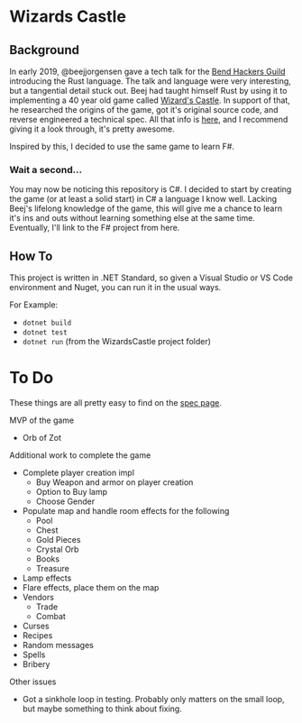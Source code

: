 # Wizards Castle

## Background
In early 2019, @beejjorgensen gave a tech talk for the [Bend Hackers Guild](http://bend.hackersguild.us) introducing the Rust language.  The talk and language were very interesting, but a tangential detail stuck out.  Beej had taught himself Rust by using it to implementing a 40 year old game called [Wizard's Castle](https://github.com/beejjorgensen/Wizards-Castle-Rust). In support of that, he researched the origins of the game, got it's original source code, and reverse engineered a technical spec.  All that info is [here](https://github.com/beejjorgensen/Wizards-Castle-Info), and I recommend giving it a look through, it's pretty awesome.

Inspired by this, I decided to use the same game to learn F#.

### Wait a second...

You may now be noticing this repository is C#.  I decided to start by creating the game (or at least a solid start) in C# a language I know well.  Lacking Beej's lifelong knowledge of the game, this will give me a chance to learn it's ins and outs without learning something else at the same time.  Eventually, I'll link to the F# project from here.

## How To

This project is written in .NET Standard, so given a Visual Studio or VS Code environment and Nuget, you can run it in the usual ways.  

For Example:
- `dotnet build`
- `dotnet test`
- `dotnet run` (from the WizardsCastle project folder)

# To Do
These things are all pretty easy to find on the [spec page](https://github.com/beejjorgensen/Wizards-Castle-Info/blob/master/doc/wizards_castle_spec.md).

MVP of the game
* Orb of Zot

Additional work to complete the game
* Complete player creation impl
  * Buy Weapon and armor on player creation
  * Option to Buy lamp
  * Choose Gender
* Populate map and handle room effects for the following
  * Pool
  * Chest
  * Gold Pieces
  * Crystal Orb
  * Books
  * Treasure
* Lamp effects
* Flare effects, place them on the map
* Vendors
  * Trade
  * Combat
* Curses
* Recipes
* Random messages
* Spells
* Bribery

Other issues
* Got a sinkhole loop in testing.  Probably only matters on the small loop, but maybe something to think about fixing.